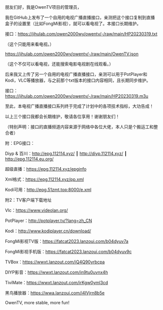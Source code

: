朋友们好，我是OwenTV项目的管理员，

我在GitHub上发布了一个自用的电视广播直播接口，亲测把这个接口复制到直播盒子的设置里（比如FongMi影视），就可以看电视了。本接口长期维护。

接口：https://jihulab.com/owen2000wy/owentv/-/raw/main/HP20230319.txt

（这个只能用来看电视。）

https://jihulab.com/owen2000wy/owentv/-/raw/main/OwenTV.json

（这个不仅可以看电视，还能搜索电影电视剧在线观看。）

后来我又上传了另一个自用的电视广播直播接口，亲测可以用于PotPlayer和Kodi，VLC等播放器，与之前那个txt版本的接口内容相同，且长期同步维护。

接口：https://jihulab.com/owen2000wy/owentv/-/raw/main/HP20230319.m3u

至此，本电视广播直播接口系列终于完成了计划中的各项技术指标，大功告成！

以上三个接口我都会长期维护，敬请各位享用！谢谢朋友们！

（特别声明：接口的直播频道内容来源于网络中各位大佬，本人只是个搬运工和整合者）

附：EPG接口：

Diyp & 百川：http://epg.112114.xyz/  ┃  http://diyp.112114.xyz/  ┃  http://epg.112114.eu.org/ 

超级直播：https://epg.112114.xyz/epginfo

Xml格式：https://epg.112114.xyz/pp.xml

Kodi可用：http://epg.51zmt.top:8000/e.xml

附2：TV客户端下载地址

Vlc：https://www.videolan.org/

PotPlayer：http://potplayer.tv/?lang=zh_CN

Kodi：http://www.kodiplayer.cn/download/

FongMi影视TV版：https://fatcat2023.lanzoui.com/b04dyuv7a

FongMi影视手机版：https://fatcat2023.lanzoui.com/b04dyuv9c

TVBox：https://wwxt.lanzout.com/iQ4Q90yrbcpa

DIYP影音：https://wwxt.lanzout.com/in9tu0uvnx4h

TiviMate：https://wwxt.lanzout.com/irKgw0yml3cd

黑鸟播放器：https://wwa.lanzoui.com/i4IVjrn8b5e

OwenTV, more stable, more fun!
